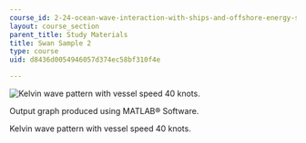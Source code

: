 ```yaml
---
course_id: 2-24-ocean-wave-interaction-with-ships-and-offshore-energy-systems-13-022-spring-2002
layout: course_section
parent_title: Study Materials
title: Swan Sample 2
type: course
uid: d8436d0054946057d374ec58bf310f4e

---
```


![Kelvin wave pattern with vessel speed 40 knots.](/courses/mechanical-engineering/2-24-ocean-wave-interaction-with-ships-and-offshore-energy-systems-13-022-spring-2002/study-materials/swan4.gif)

Output graph produced using MATLAB® Software.

Kelvin wave pattern with vessel speed 40 knots.